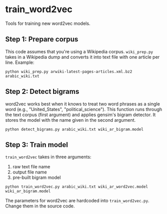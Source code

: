 train_word2vec
===============

Tools for training new word2vec models.

## Step 1: Prepare corpus

This code assumes that you're using a Wikipedia corpus. `wiki_prep.py` takes in
a Wikipedia dump and converts it into text file with one article per line. Example:

```
python wiki_prep.py arwiki-latest-pages-articles.xml.bz2 arabic_wiki.txt
```

## Step 2: Detect bigrams

word2vec works best when it knows to treat two word phrases as a single word
(e.g., "United_States", "political_science"). This function runs through the
text corpus (first argument) and applies gensim's bigram detector. It stores
the model with the name given in the second argument.

```
python detect_bigrams.py arabic_wiki.txt wiki_ar_bigram.model
```

## Step 3: Train model

`train_word2vec` takes in three arguments:

1. raw text file name
2. output file name
3. pre-built bigram model

```
python train_word2vec.py arabic_wiki.txt wiki_ar_word2vec.model wiki_ar_bigram.model
```

The parameters for word2vec are hardcoded into `train_word2vec.py`. Change them
in the source code.

